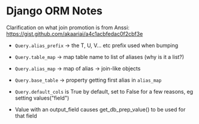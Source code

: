 Django ORM Notes
================

Clarification on what join promotion is from Anssi: https://gist.github.com/akaariai/a4c1acbfedac0f2cbf3e


 - `Query.alias_prefix` -> the T, U, V... etc prefix used when bumping
 - `Query.table_map` -> map table name to list of aliases (why is it a list?)
 - `Query.alias_map` -> map of alias -> join-like objects
 - `Query.base_table` -> property getting first alias in `alias_map`
 - `Query.default_cols` is True by default, set to False for a few reasons, eg setting values("field")

 - Value with an output_field causes get_db_prep_value() to be used for that field
